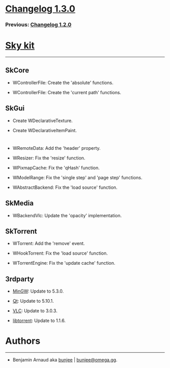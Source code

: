 # [Changelog 1.3.0](http://omega.gg/Sky/changes/1.3.0.html)

### Previous: [Changelog 1.2.0](1.2.0.html)

# [Sky kit](http://omega.gg/Sky)
---

## SkCore

- WControllerFile: Create the 'absolute' functions.

- WControllerFile: Create the 'current path' functions.


## SkGui

- Create WDeclarativeTexture.

- Create WDeclarativeItemPaint.

#

- WRemoteData: Add the 'header' property.

- WResizer: Fix the 'resize' function.

- WPixmapCache: Fix the 'qHash' function.

- WModelRange: Fix the 'single step' and 'page step' functions.

- WAbstractBackend: Fix the 'load source' function.


## SkMedia

- WBackendVlc: Update the 'opacity' implementation.


## SkTorrent

- WTorrent: Add the 'remove' event.

- WHookTorrent: Fix the 'load source' function.

- WTorrentEngine: Fix the 'update cache' function.


## 3rdparty

- [MinGW](https://sourceforge.net/projects/mingw): Update to 5.3.0.

- [Qt](http://download.qt.io/official_releases/qt): Update to 5.10.1.

- [VLC](http://github.com/videolan/vlc): Update to 3.0.3.

- [libtorrent](http://github.com/arvidn/libtorrent): Update to 1.1.6.


# Authors
---

- Benjamin Arnaud aka [bunjee](http://bunjee.me) | <bunjee@omega.gg>.
